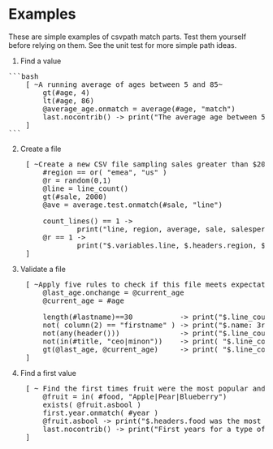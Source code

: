 
# Examples

These are simple examples of csvpath match parts. Test them yourself before relying on them. See the unit test for more simple path ideas.

1. Find a value
<pre>
```bash
    [ ~A running average of ages between 5 and 85~
        gt(#age, 4)
        lt(#age, 86)
        @average_age.onmatch = average(#age, "match")
        last.nocontrib() -> print("The average age between 5 and 85 is $.variables.average_age")
    ]
```
</pre>

2. Create a file
<pre>
    [ ~Create a new CSV file sampling sales greater than $2000 in a region~
        #region == or( "emea", "us" )
        @r = random(0,1)
        @line = line_count()
        gt(#sale, 2000)
        @ave = average.test.onmatch(#sale, "line")

        count_lines() == 1 ->
                print("line, region, average, sale, salesperson")
        @r == 1 ->
                print("$.variables.line, $.headers.region, $.variables.ave, $.headers.sale, $.headers.seller")
    ]
</pre>

3. Validate a file
<pre>
    [ ~Apply five rules to check if this file meets expectations~
        @last_age.onchange = @current_age
        @current_age = #age

        length(#lastname)==30           -> print("$.line_count: lastname $.headers.lastname is > 30")
        not( column(2) == "firstname" ) -> print("$.name: 3rd header must be firstname, not $headers.2")
        not(any(header()))              -> print("$.line_count: check for missing values")
        not(in(#title, "ceo|minon"))    -> print( "$.line_count: title cannot be $.headers.title")
        gt(@last_age, @current_age)     -> print( "$.line_count: check age, it went down!")
    ]
</pre>

4. Find a first value
<pre>
    [ ~ Find the first times fruit were the most popular and the most recent popular fruit ~
        @fruit = in( #food, "Apple|Pear|Blueberry")
        exists( @fruit.asbool )
        first.year.onmatch( #year )
        @fruit.asbool -> print("$.headers.food was the most popular food for the first time in $.headers.year")
        last.nocontrib() -> print("First years for a type of fruit: $.variables.year")
    ]
</pre>





